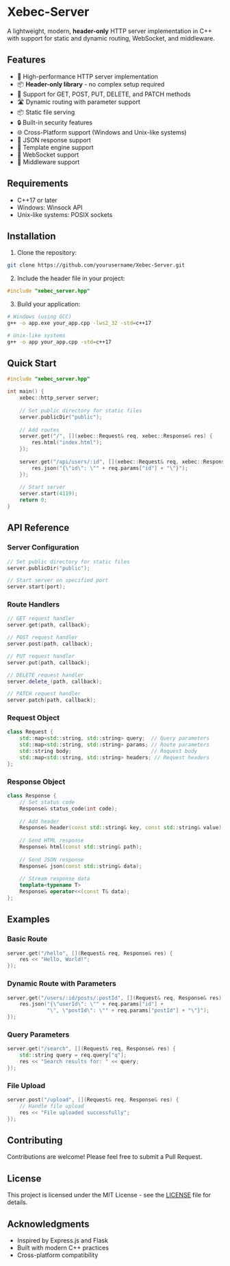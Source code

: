 # Xebec-Server

A lightweight, modern, **header-only** HTTP server implementation in C++ with support for static and dynamic routing, WebSocket, and middleware.

## Features

- 🚀 High-performance HTTP server implementation
- 📦 **Header-only library** - no complex setup required
- 🔄 Support for GET, POST, PUT, DELETE, and PATCH methods
- 🛣️ Dynamic routing with parameter support
- 📦 Static file serving
- 🔒 Built-in security features
- 🌐 Cross-Platform support (Windows and Unix-like systems)
- 📝 JSON response support
- 🎨 Template engine support
- 🔌 WebSocket support
- 🔄 Middleware support

## Requirements

- C++17 or later
- Windows: Winsock API
- Unix-like systems: POSIX sockets

## Installation

1. Clone the repository:
```bash
git clone https://github.com/yourusername/Xebec-Server.git
```

2. Include the header file in your project:
```cpp
#include "xebec_server.hpp"
```

3. Build your application:
```bash
# Windows (using GCC)
g++ -o app.exe your_app.cpp -lws2_32 -std=c++17

# Unix-like systems
g++ -o app your_app.cpp -std=c++17
```

## Quick Start

```cpp
#include "xebec_server.hpp"

int main() {
    xebec::http_server server;
    
    // Set public directory for static files
    server.publicDir("public");
    
    // Add routes
    server.get("/", [](xebec::Request& req, xebec::Response& res) {
        res.html("index.html");
    });
    
    server.get("/api/users/:id", [](xebec::Request& req, xebec::Response& res) {
        res.json("{\"id\": \"" + req.params["id"] + "\"}");
    });
    
    // Start server
    server.start(4119);
    return 0;
}
```

## API Reference

### Server Configuration

```cpp
// Set public directory for static files
server.publicDir("public");

// Start server on specified port
server.start(port);
```

### Route Handlers

```cpp
// GET request handler
server.get(path, callback);

// POST request handler
server.post(path, callback);

// PUT request handler
server.put(path, callback);

// DELETE request handler
server.delete_(path, callback);

// PATCH request handler
server.patch(path, callback);
```

### Request Object

```cpp
class Request {
    std::map<std::string, std::string> query;  // Query parameters
    std::map<std::string, std::string> params; // Route parameters
    std::string body;                          // Request body
    std::map<std::string, std::string> headers; // Request headers
};
```

### Response Object

```cpp
class Response {
    // Set status code
    Response& status_code(int code);
    
    // Add header
    Response& header(const std::string& key, const std::string& value);
    
    // Send HTML response
    Response& html(const std::string& path);
    
    // Send JSON response
    Response& json(const std::string& data);
    
    // Stream response data
    template<typename T>
    Response& operator<<(const T& data);
};
```

## Examples

### Basic Route
```cpp
server.get("/hello", [](Request& req, Response& res) {
    res << "Hello, World!";
});
```

### Dynamic Route with Parameters
```cpp
server.get("/users/:id/posts/:postId", [](Request& req, Response& res) {
    res.json("{\"userId\": \"" + req.params["id"] + 
             "\", \"postId\": \"" + req.params["postId"] + "\"}");
});
```

### Query Parameters
```cpp
server.get("/search", [](Request& req, Response& res) {
    std::string query = req.query["q"];
    res << "Search results for: " << query;
});
```

### File Upload
```cpp
server.post("/upload", [](Request& req, Response& res) {
    // Handle file upload
    res << "File uploaded successfully";
});
```

## Contributing

Contributions are welcome! Please feel free to submit a Pull Request.

## License

This project is licensed under the MIT License - see the [LICENSE](LICENSE) file for details.

## Acknowledgments

- Inspired by Express.js and Flask
- Built with modern C++ practices
- Cross-platform compatibility